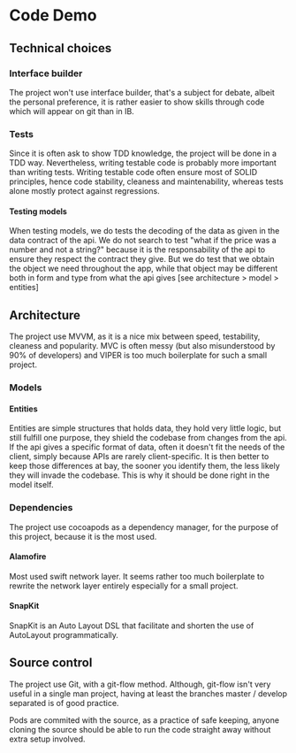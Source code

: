 # Code Demo

## Technical choices

### Interface builder

The project won't use interface builder, that's a subject for debate, albeit the personal preference, it is rather easier to show skills through code which will appear on git than in IB.

### Tests

Since it is often ask to show TDD knowledge, the project will be done in a TDD way. Nevertheless, writing testable code is probably more important than writing tests. Writing testable code often ensure most of SOLID principles, hence code stability, cleaness and maintenability, whereas tests alone mostly protect against regressions.

#### Testing models

When testing models, we do tests the decoding of the data as given in the data contract of the api. We do not search to test "what if the price was a number and not a string?" because it is the responsability of the api to ensure they respect the contract they give.
But we do test that we obtain the object we need throughout the app, while that object may be different both in form and type from what the api gives [see architecture > model > entities]

## Architecture

The project use MVVM, as it is a nice mix between speed, testability, cleaness and popularity.
MVC is often messy (but also misunderstood by 90% of developers) and VIPER is too much boilerplate for such a small project.

### Models

#### Entities

Entities are simple structures that holds data, they hold very little logic, but still fulfill one purpose, they shield the codebase from changes from the api. If the api gives a specific format of data, often it doesn't fit the needs of the client, simply because APIs are rarely client-specific. It is then better to keep those differences at bay, the sooner you identify them, the less likely they will invade the codebase. This is why it should be done right in the model itself.

### Dependencies

The project use cocoapods as a dependency manager, for the purpose of this project, because it is the most used.

#### Alamofire

Most used swift network layer. It seems rather too much boilerplate to rewrite the network layer entirely especially for a small project.

#### SnapKit

SnapKit is an Auto Layout DSL that facilitate and shorten the use of AutoLayout programmatically.

## Source control

The project use Git, with a git-flow method. Although, git-flow isn't very useful in a single man project, having at least the branches master / develop separated is of good practice.

Pods are commited with the source, as a practice of safe keeping, anyone cloning the source should be able to run the code straight away without extra setup involved.

